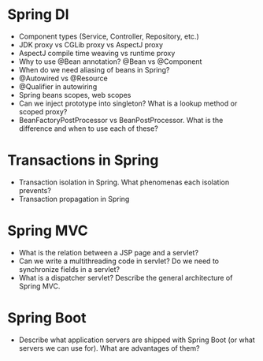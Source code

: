 # Spring DI
- Component types (Service, Controller, Repository, etc.)
- JDK proxy vs CGLib proxy vs AspectJ proxy
- AspectJ compile time weaving vs runtime proxy
- Why to use @Bean annotation? @Bean vs @Component
- When do we need aliasing of beans in Spring?
- @Autowired vs @Resource
- @Qualifier in autowiring
- Spring beans scopes, web scopes
- Can we inject prototype into singleton? What is a lookup method or scoped proxy?
- BeanFactoryPostProcessor vs BeanPostProcessor. What is the difference and when to use each of these?

# Transactions in Spring
- Transaction isolation in Spring. What phenomenas each isolation prevents?
- Transaction propagation in Spring

# Spring MVC
- What is the relation between a JSP page and a servlet?
- Can we write a multithreading code in servlet? Do we need to synchronize fields in a servlet?
- What is a dispatcher servlet? Describe the general architecture of Spring MVC.

# Spring Boot
- Describe what application servers are shipped with Spring Boot (or what servers we can use for). What are advantages of them?
